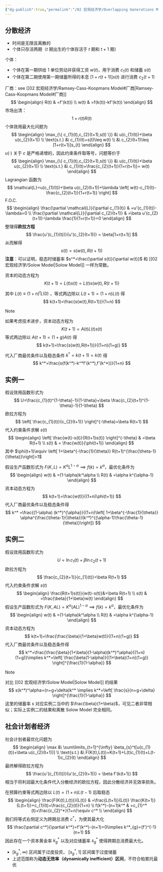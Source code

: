 ```yaml
---
{"dg-publish":true,"permalink":"/02 宏观经济学/Overlapping Generations Model/","created":"2024-06-22T16:12:34.308+08:00","updated":"2024-06-22T21:02:27.246+08:00"}
---
```




## 分散经济

- 时间是无限且离散的
- 个体只存活两期（$t$ 期出生的个体存活于 $t$ 期和 $t+1$ 期）

个体：
- 个体在第一期供给 1 单位劳动并获得工资 $w(t)$，用于消费 $c_{1}(t)$ 和储蓄 $s(t)$
- 个体在第二期使用第一期储蓄所得的本息 $[1+r(t+1)]s(t)$ 进行消费 $c_{2}(t+1)$

厂商：see [[02 宏观经济学/Ramsey-Cass-Koopmans Model#厂商\|Ramsey-Cass-Koopmans Model#厂商]]
$$
\begin{align}
R(t) & =f'(k(t)) \\
w(t) & =f(k(t))-kf'(k(t))
\end{align}
$$
市场出清：
$$
1+r(t)  R(t) 
$$
个体效用最大化问题为
$$
\begin{align}
\max_{\{ c_{1}(t),c_{2}(t+1),s(t) \}} &\ u(c_{1}(t))+\beta u(c_{2}(t+1)) \\
\text{s.t.} &\ c_{1}(t)+s(t)\leq w(t) \\
&\ c_{2}(t+1)\leq [1+r(t+1)]s_{t}
\end{align}
$$
$u(\cdot)$ 关于 $c$ 是严格递增的，因此约束条件取等号，问题等价于
$$
\begin{align}
\max_{\{ c_{1}(t),c_{2}(t+1),s(t) \}} &\ u(c_{1}(t))+\beta u(c_{2}(t+1)) \\
\text{s.t.} &\ c_{1}(t)+\frac{c_{2}(t+1)}{1+r(t+1)}= w(t) 
\end{align}
$$
Lagrangian 函数为
$$
\mathcal{L}=u(c_{1}(t))+\beta u(c_{2}(t+1))+\lambda \left[ w(t)-c_{1}(t)-\frac{c_{2}(t+1)}{1+r(t+1)} \right]
$$
F.O.C.
$$
\begin{align}
\frac{\partial \mathcal{L}}{\partial c_{1}(t)} & =u'(c_{1}(t))-\lambda=0 \\
\frac{\partial \mathcal{L}}{\partial c_{2}(t+1)} & =\beta u'(c_{2}(t+1))-\lambda \frac{1}{1+r(t+1)}=0
\end{align}
$$
整理得**欧拉方程**
$$
\frac{u'(c_{1}(t))}{u'(c_{2}(t+1))} = \beta[1+r(t+1)]
$$
从而解得
$$
s(t)=s(w(t),R(t+1))
$$
**注意**：可以证明，稳态时储蓄率 $s^*=\frac{\partial s(t)}{\partial w(t)}$ 和 [[02 宏观经济学/Solow Model\|Solow Model]] 一样为常数。

资本的动态方程为
$$
K(t+1)=L(t)s(t)=L(t)s(w(t),R(t+1))
$$

其中 $L(t)\equiv(1+n)^tL(0)$ ，等式两边除以 $L(t+1)=(1+n)L(t)$ 得
$$
k(t+1)=\frac{s(w(t),R(t+1))}{1+n}
$$
> [!NOTE]
> 如果考虑技术进步，资本动态方程为
> $$
> K(t+1)=A(t)L(t)s(t)
> $$
> 等式两边除以 $A(t+1)=(1+g)A(t)$ 得
> $$
> k(t+1)=\frac{s(w(t),R(t+1))}{(1+n)(1+g)}
> $$

代入厂商最优条件以及稳态条件 $k^*=k(t+1)=k(t)$ 得
$$
k^*=\frac{s(f(k^*)-k^*f'(k^*),f'(k^*))}{1+n}
$$
## 实例一

假设效用函数形式为
$$
U=\frac{c_{1}(t)^{1-\theta}-1}{1-\theta}+\beta \frac{c_{2}(t+1)^{1-\theta}-1}{1-\theta}
$$
欧拉方程为
$$
\left[ \frac{c_{1}(t)}{c_{2}(t+1)} \right]^{-\theta}=\beta R(t+1)
$$
代入约束条件求解 $s(t)$
$$
\begin{align}
\left[ \frac{w(t)-s(t)}{R(t+1)s(t)} \right]^{-\theta} & =\beta R(t+1) \\
s(t) & = \frac{w(t)}{\phi(t+1)}
\end{align}
$$
其中 $\phi(t+1)\equiv \left[ 1+\beta^{-\frac{1}{\theta}} R(t+1)^{\frac{\theta-1}{\theta}}\right]>1$

假设生产函数形式为 $F(K,L)=K^\alpha L^{1-\alpha}\implies f(k)=k^\alpha$，最优化条件为
$$
\begin{align}
w(t)  & =(1-\alpha)k^\alpha \\
R(t) & =\alpha k^{\alpha-1}
\end{align}
$$
资本动态方程为
$$
k(t+1)=\frac{w(t)}{(1+n)\phi(t+1)}
$$
代入厂商最优条件以及稳态条件得
$$
k^* =\frac{(1-\alpha) (k^*)^{\alpha}}{(1+n)\left[ 1+\beta^{-\frac{1}{\theta}} \alpha^{\frac{\theta-1}{\theta}}(k^*)^{(\alpha-1)\frac{\theta-1}{\theta}}\right]}
$$
## 实例二
假设效用函数形式为
$$
U=\ln c_{1}(t)+\beta \ln c_{2}(t+1)
$$
欧拉方程为
$$
\frac{c_{2}(t+1)}{c_{1}(t)}=\beta R(t+1)
$$
代入约束条件求解 $s(t)$
$$
\begin{align}
\frac{R(t+1)s(t)}{w(t)-s(t)}&=\beta R(t+1) \\
s(t) & =\frac{\beta}{1+\beta}w(t)
\end{align}
$$
假设生产函数形式为 $F(K,AL)=K^\alpha (AL)^{1-\alpha}\implies f(k)=k^\alpha$，最优化条件为
$$
\begin{align}
w(t)  & =(1-\alpha)k^\alpha \\
R(t) & =\alpha k^{\alpha-1}
\end{align}
$$
资本动态方程为
$$
k(t+1)=\frac{\frac{\beta}{1+\beta}w(t)}{(1+n)(1+g)}
$$
代入厂商最优条件以及稳态条件得
$$
k^*=\frac{\frac{\beta}{1+\beta}(1-\alpha)(k^*)^\alpha}{(1+n)(1+g)}\implies k^*=\left[ \frac{\beta(1-\alpha)}{(1+\beta)(1+n)(1+g)} \right]^{\frac{1}{1-\alpha}}
$$
> [!NOTE]
> 对比 [[02 宏观经济学/Solow Model\|Solow Model]] 的结果
> $$
> s(k^*)^\alpha=(n+g+\delta)k^* \implies  k^*=\left[ \frac{s}{n+g+\delta} \right]^{\frac{1}{1-\alpha}}
> $$
> 这里的储蓄率 $s$ 对应实例二当中的 $\frac{\beta}{1+\beta}$，可见二者非常相似；实际上实例二的结果和离散 Solow Model 完全相同。

## 社会计划者经济

社会计划者最优化问题为
$$
\begin{align}
\max &\ \sum\limits_{t=1}^{\infty} \beta_{s}^t[u(c_{1}(t))+\beta u(c_{2}(t+1))] \\
\text{s.t.} &\ F(K(t),L(t))=K(t+1)+L(t)c_{1}(t)+L(t-1)c_{2}(t)
\end{align}
$$
最终解得欧拉方程为
$$
\frac{u'(c_{1}(t))}{u'(c_{2}(t+1))} = \beta f'(k(t+1))
$$
相当于将利润最大化条件代入分散经济的欧拉方程，因此分散经济并无效率损失。

在预算约束等式两边除以 $L(t)=(1+n)L(t-1)$ 后取稳态
$$
\begin{align}
\frac{F(K(t),L(t))}{L(t)} & =\frac{L(t+1)}{L(t)} \frac{K(t+1)}{L(t+1)}+c_{1}(t)+\frac{c_{2}(t)}{1+n} \\
f(k^*)-(n+1)k^* & =c_{1}^*(t)+\frac{c_{2}^*}{1+n}\equiv c^* \\
\end{align}
$$
我们将等式右侧定义为跨期总消费 $c^*$，为使其最大化
$$
\frac{\partial c^*}{\partial k^*}=f'(k^*)-(n+1)=0\implies k^*_{g}=(f')^{-1}(n+1)
$$
因此存在一个资本黄金率 $k^*_{g}$ 以及对应储蓄率 $s^*_{g}$ 使得跨期总消费最大化。
- $[k_{g}^*,\infty)$ 区间属于过度投资， $[s^*_{g},1]$ 区间属于过度储蓄
- 上述范围称为**动态无效率（dynamically inefficient）区间**，不符合帕累托最优


